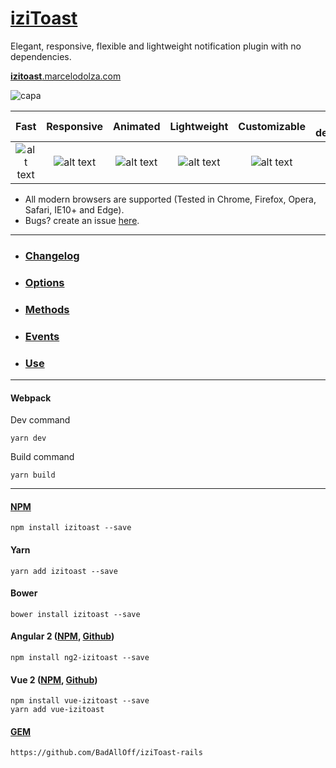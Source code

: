 # [iziToast](http://izitoast.dolza.ninja)
Elegant, responsive, flexible and lightweight notification plugin with no dependencies.

[**izitoast**.marcelodolza.com](http://izitoast.marcelodolza.com)

![capa](http://i.imgur.com/NKk7Rxm.png)

[logo]: http://i.imgur.com/hCYIhep.png "Check icon"
[new]: http://i.imgur.com/41zuVDk.png "New label"
[bug]: http://i.imgur.com/92lu4ln.png "Bug label"

Fast | Responsive | Animated | Lightweight | Customizable | No dependencies | Retina
:-----: | :-----: | :-----: | :-----: | :-----: | :-----: | :-----: 
![alt text][logo] | ![alt text][logo] | ![alt text][logo] | ![alt text][logo] | ![alt text][logo] | ![alt text][logo] | ![alt text][logo]


- All modern browsers are supported (Tested in Chrome, Firefox, Opera, Safari, IE10+ and Edge).
- Bugs? create an issue [here](https://github.com/dolza/iziToast/issues).


___
- ### [Changelog](http://izitoast.marcelodolza.com/#Changelog)
- ### [Options](http://izitoast.marcelodolza.com/#Options)
- ### [Methods](http://izitoast.marcelodolza.com/#Methods)
- ### [Events](http://izitoast.marcelodolza.com/#Events)
- ### [Use](http://izitoast.marcelodolza.com/#Start)
___

#### Webpack
Dev command
```
yarn dev
```
Build command
```
yarn build
```
___



#### [NPM](https://www.npmjs.com/package/izitoast)
```
npm install izitoast --save
```
#### Yarn
```
yarn add izitoast --save
```
#### Bower
```
bower install izitoast --save
```

#### Angular 2 ([NPM](https://www.npmjs.com/package/ng2-izitoast), [Github](https://github.com/plauzul/ng2-izitoast))

```
npm install ng2-izitoast --save
```

#### Vue 2 ([NPM](https://www.npmjs.com/package/vue-izitoast), [Github](https://github.com/arthurvasconcelos/vue-izitoast))

```
npm install vue-izitoast --save
yarn add vue-izitoast
```

#### [GEM](https://github.com/BadAllOff/iziToast-rails)
```
https://github.com/BadAllOff/iziToast-rails
```
